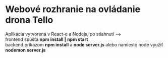 # Webové rozhranie na ovládanie drona Tello

Aplikácia vytvorená v React-e a Nodejs, po stiahnutí --> </br>
frontend spúšťa **npm install |** **npm start** </br>
backend príkazom **npm install** a **node server.js** alebo namiesto node využiť **nodemon server.js**

